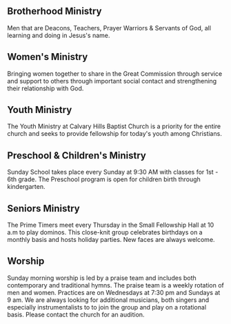 ## Brotherhood Ministry
Men that are Deacons, Teachers, Prayer Warriors & Servants of God, all learning and doing in Jesus's name.

## Women's Ministry
Bringing women together to share in the Great Commission through service and support to others through important social contact and strengthening their relationship with God.

## Youth Ministry
The Youth Ministry at Calvary Hills Baptist Church is a priority for the entire church and seeks to provide fellowship for today's youth among Christians.

## Preschool & Children's Ministry
Sunday School takes place every Sunday at 9:30 AM with classes for 1st - 6th grade. The Preschool program is open for children birth through kindergarten. 

## Seniors Ministry
The Prime Timers meet every Thursday in the Small Fellowship Hall at 10 a.m to play dominos. This close-knit group celebrates birthdays on a monthly basis and hosts holiday parties.
New faces are always welcome.

## Worship
Sunday morning worship is led by a praise team and includes both contemporary and traditional hymns. The praise team is a weekly rotation of men and women. Practices are on Wednesdays at 7:30 pm and Sundays at 9 am. We are always looking for additional musicians, both singers and especially instrumentalists to to join the group and play on a rotational basis.  Please contact the church for an audition.
